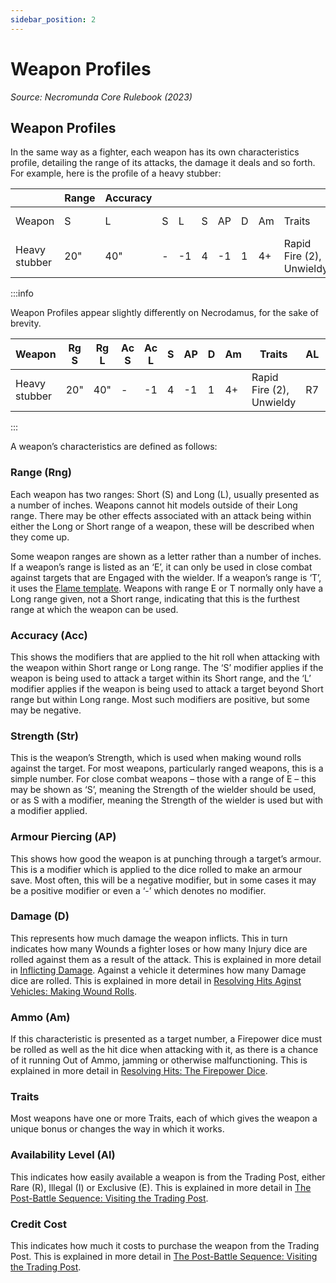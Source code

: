 ```yaml
---
sidebar_position: 2
---
```


# Weapon Profiles
_Source: Necromunda Core Rulebook (2023)_

Weapon Profiles[​](#weapon-profiles-1 "Direct link to Weapon Profiles")
-----------------------------------------------------------------------

In the same way as a fighter, each weapon has its own characteristics profile, detailing the range of its attacks, the damage it deals and so forth. For example, here is the profile of a heavy stubber:


|             |Range|Accuracy|   |   |   |   |   |   |                        |   |           |
|-------------|-----|--------|---|---|---|---|---|---|------------------------|---|-----------|
|Weapon       |S    |L       |S  |L  |S  |AP |D  |Am |Traits                  |AL |Credit Cost|
|Heavy stubber|20"  |40"     |-  |-1 |4  |-1 |1  |4+ |Rapid Fire (2), Unwieldy|R7 |130        |


:::info

Weapon Profiles appear slightly differently on Necrodamus, for the sake of brevity.


|Weapon       |Rg S|Rg L|Ac S|Ac L|S  |AP |D  |Am |Traits                  |AL |Cost|
|-------------|----|----|----|----|---|---|---|---|------------------------|---|----|
|Heavy stubber|20" |40" |-   |-1  |4  |-1 |1  |4+ |Rapid Fire (2), Unwieldy|R7 |130 |

:::

A weapon’s characteristics are defined as follows:

### Range (Rng)[​](#range-rng "Direct link to Range (Rng)")

Each weapon has two ranges: Short (S) and Long (L), usually presented as a number of inches. Weapons cannot hit models outside of their Long range. There may be other effects associated with an attack being within either the Long or Short range of a weapon, these will be described when they come up.

Some weapon ranges are shown as a letter rather than a number of inches. If a weapon’s range is listed as an ‘E’, it can only be used in close combat against targets that are Engaged with the wielder. If a weapon’s range is ‘T’, it uses the [Flame template](https://necrovox.org/docs/the-rules/shooting#flame-templates). Weapons with range E or T normally only have a Long range given, not a Short range, indicating that this is the furthest range at which the weapon can be used.

### Accuracy (Acc)[​](#accuracy-acc "Direct link to Accuracy (Acc)")

This shows the modifiers that are applied to the hit roll when attacking with the weapon within Short range or Long range. The ‘S’ modifier applies if the weapon is being used to attack a target within its Short range, and the ‘L’ modifier applies if the weapon is being used to attack a target beyond Short range but within Long range. Most such modifiers are positive, but some may be negative.

### Strength (Str)[​](#strength-str "Direct link to Strength (Str)")

This is the weapon’s Strength, which is used when making wound rolls against the target. For most weapons, particularly ranged weapons, this is a simple number. For close combat weapons – those with a range of E – this may be shown as ‘S’, meaning the Strength of the wielder should be used, or as S with a modifier, meaning the Strength of the wielder is used but with a modifier applied.

### Armour Piercing (AP)[​](#armour-piercing-ap "Direct link to Armour Piercing (AP)")

This shows how good the weapon is at punching through a target’s armour. This is a modifier which is applied to the dice rolled to make an armour save. Most often, this will be a negative modifier, but in some cases it may be a positive modifier or even a ‘-’ which denotes no modifier.

### Damage (D)[​](#damage-d "Direct link to Damage (D)")

This represents how much damage the weapon inflicts. This in turn indicates how many Wounds a fighter loses or how many Injury dice are rolled against them as a result of the attack. This is explained in more detail in [Inflicting Damage](https://necrovox.org/docs/the-rules/resolve-hits#3-inflict-damage). Against a vehicle it determines how many Damage dice are rolled. This is explained in more detail in [Resolving Hits Aginst Vehicles: Making Wound Rolls](https://necrovox.org/docs/the-rules/resolve-hits-against-vehicles#2-make-wound-roll).

### Ammo (Am)[​](#ammo-am "Direct link to Ammo (Am)")

If this characteristic is presented as a target number, a Firepower dice must be rolled as well as the hit dice when attacking with it, as there is a chance of it running Out of Ammo, jamming or otherwise malfunctioning. This is explained in more detail in [Resolving Hits: The Firepower Dice](https://necrovox.org/docs/the-rules/shooting#the-firepower-dice).

### Traits[​](#traits "Direct link to Traits")

Most weapons have one or more Traits, each of which gives the weapon a unique bonus or changes the way in which it works.

### Availability Level (Al)[​](#availability-level-al "Direct link to Availability Level (Al)")

This indicates how easily available a weapon is from the Trading Post, either Rare (R), Illegal (I) or Exclusive (E). This is explained in more detail in [The Post-Battle Sequence: Visiting the Trading Post](https://necrovox.org/docs/the-rules/the-post-battle-sequence#b-visit-the-trading-post).

### Credit Cost[​](#credit-cost "Direct link to Credit Cost")

This indicates how much it costs to purchase the weapon from the Trading Post. This is explained in more detail in [The Post-Battle Sequence: Visiting the Trading Post](https://necrovox.org/docs/the-rules/the-post-battle-sequence#b-visit-the-trading-post).
